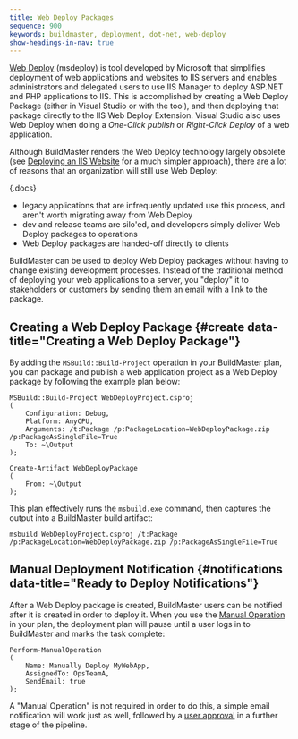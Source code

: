 ```yaml
---
title: Web Deploy Packages
sequence: 900
keywords: buildmaster, deployment, dot-net, web-deploy
show-headings-in-nav: true
---
```


[Web Deploy](https://www.iis.net/downloads/microsoft/web-deploy) (msdeploy) is tool developed by Microsoft that simplifies deployment of web applications and websites to IIS servers and enables administrators and delegated users to use IIS Manager to deploy ASP.NET and PHP applications to IIS. This is accomplished by creating a Web Deploy Package (either in Visual Studio or with the tool), and then deploying that package directly to the IIS Web Deploy Extension. Visual Studio also uses Web Deploy when doing a *One-Click publish* or *Right-Click Deploy* of a web application.

Although BuildMaster renders the Web Deploy technology largely obsolete (see [Deploying an IIS Website](/docs/buildmaster/deployments/targets/windows/iis) for a much simpler approach), there are a lot of reasons that an organization will still use Web Deploy:

{.docs}
  - legacy applications that are infrequently updated use this process, and aren't worth migrating away from Web Deploy
  - dev and release teams are silo'ed, and developers simply deliver Web Deploy packages to operations
  - Web Deploy packages are handed-off directly to clients

BuildMaster can be used to deploy Web Deploy packages without having to change existing development processes. Instead of the traditional method of deploying your web applications to a server, you "deploy" it to stakeholders or customers by sending them an email with a link to the package.

## Creating a Web Deploy Package {#create data-title="Creating a Web Deploy Package"}

By adding the `MSBuild::Build-Project` operation in your BuildMaster plan, you can package and publish a web application project as a Web Deploy package by following the example plan below:

```
MSBuild::Build-Project WebDeployProject.csproj
(
    Configuration: Debug,
    Platform: AnyCPU,
    Arguments: /t:Package /p:PackageLocation=WebDeployPackage.zip /p:PackageAsSingleFile=True
    To: ~\Output
);

Create-Artifact WebDeployPackage
(
    From: ~\Output
);
```

This plan effectively runs the `msbuild.exe` command, then captures the output into a BuildMaster build artifact:

```
msbuild WebDeployProject.csproj /t:Package /p:PackageLocation=WebDeployPackage.zip /p:PackageAsSingleFile=True
```

## Manual Deployment Notification {#notifications data-title="Ready to Deploy Notifications"}

After a Web Deploy package is created, BuildMaster users can be notified after it is created in order to deploy it. When you use the [Manual Operation](/docs/buildmaster/reference/operations/buildmaster/manual-operation) in your plan, the deployment plan will pause until a user logs in to BuildMaster and marks the task complete:

```
Perform-ManualOperation
(
    Name: Manually Deploy MyWebApp,
    AssignedTo: OpsTeamA,
    SendEmail: true
);
```

A "Manual Operation" is not required in order to do this, a simple email notification will work just as well, followed by a [user approval](/docs/buildmaster/verification/pipelines/approvals-and-gates/user-approvals) in a further stage of the pipeline.